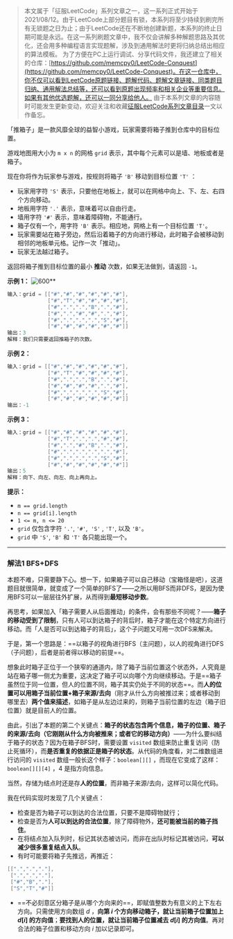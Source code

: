 > 本文属于「征服LeetCode」系列文章之一，这一系列正式开始于2021/08/12。由于LeetCode上部分题目有锁，本系列将至少持续到刷完所有无锁题之日为止；由于LeetCode还在不断地创建新题，本系列的终止日期可能是永远。在这一系列刷题文章中，我不仅会讲解多种解题思路及其优化，还会用多种编程语言实现题解，涉及到通用解法时更将归纳总结出相应的算法模板。
> <b></b>
> 为了方便在PC上运行调试、分享代码文件，我还建立了相关的仓库：[https://github.com/memcpy0/LeetCode-Conquest](https://github.com/memcpy0/LeetCode-Conquest)。在这一仓库中，你不仅可以看到LeetCode原题链接、题解代码、题解文章链接、同类题目归纳、通用解法总结等，还可以看到原题出现频率和相关企业等重要信息。如果有其他优选题解，还可以一同分享给他人。
> <b></b>
> 由于本系列文章的内容随时可能发生更新变动，欢迎关注和收藏[征服LeetCode系列文章目录](https://memcpy0.blog.csdn.net/article/details/119656559)一文以作备忘。

「推箱子」是一款风靡全球的益智小游戏，玩家需要将箱子推到仓库中的目标位置。

游戏地图用大小为 `m x n` 的网格 `grid` 表示，其中每个元素可以是墙、地板或者是箱子。

现在你将作为玩家参与游戏，按规则将箱子 `'B'` 移动到目标位置 `'T'` ：

-   玩家用字符 `'S'` 表示，只要他在地板上，就可以在网格中向上、下、左、右四个方向移动。
-   地板用字符 `'.'` 表示，意味着可以自由行走。
-   墙用字符 `'#'` 表示，意味着障碍物，不能通行。 
-   箱子仅有一个，用字符 `'B'` 表示。相应地，网格上有一个目标位置 `'T'`。
-   玩家需要站在箱子旁边，然后沿着箱子的方向进行移动，此时箱子会被移动到相邻的地板单元格。记作一次「推动」。
-   玩家无法越过箱子。

返回将箱子推到目标位置的最小 **推动** 次数，如果无法做到，请返回 `-1`。

**示例 1：**
![600](https://assets.leetcode-cn.com/aliyun-lc-upload/uploads/2019/11/16/sample_1_1620.png)**
```java
输入：grid = [["#","#","#","#","#","#"],
             ["#","T","#","#","#","#"],
             ["#",".",".","B",".","#"],
             ["#",".","#","#",".","#"],
             ["#",".",".",".","S","#"],
             ["#","#","#","#","#","#"]]
输出：3
解释：我们只需要返回推箱子的次数。
```
**示例 2：**
```java
输入：grid = [["#","#","#","#","#","#"],
             ["#","T","#","#","#","#"],
             ["#",".",".","B",".","#"],
             ["#","#","#","#",".","#"],
             ["#",".",".",".","S","#"],
             ["#","#","#","#","#","#"]]
输出：-1
```
**示例 3：**
```java
输入：grid = [["#","#","#","#","#","#"],
             ["#","T",".",".","#","#"],
             ["#",".","#","B",".","#"],
             ["#",".",".",".",".","#"],
             ["#",".",".",".","S","#"],
             ["#","#","#","#","#","#"]]
输出：5
解释：向下、向左、向左、向上再向上。
```
**提示：**
-   `m == grid.length`
-   `n == grid[i].length`
-   `1 <= m, n <= 20`
-   `grid` 仅包含字符 `'.'`, `'#'`,  `'S'` , `'T'`, 以及 `'B'`。
-   `grid` 中 `'S'`, `'B'` 和 `'T'` 各只能出现一个。

---
### 解法1 BFS+DFS
本题不难，只需要静下心。想一下，如果箱子可以自己移动（宝箱怪是吧），这道题目就很简单，就变成了一个简单的BFS了——之所以用BFS而非DFS，是因为使用BFS可以一层层往外扩展，从而得到**最短移动步数**。

再思考，如果加入「箱子需要人从后面推动」的条件，会有那些不同呢？——**箱子的移动受到了限制**，只有人可以到达箱子的背后时，箱子才能在这个特定方向进行移动。而「人是否可以到达箱子的背后」，这个子问题又可用一次DFS来解决。

于是，第一个思路是：==以箱子的视角进行BFS（主问题），以人的视角进行DFS（子问题），后者是前者得以移动的前提==。

想象此时箱子正位于一个狭窄的通道内，除了箱子当前位置这个状态外，人究竟是站在箱子哪一侧尤为重要，这决定了箱子可以向哪个方向继续移动。于是==箱子虽然位于同一位置，但人的位置不同，箱子其实仍处于不同的状态==。而**人的位置可以用箱子当前位置+箱子来源/去向**（刚才从什么方向被推过来；或者移动到哪里去）**两个值来描述**，如箱子是从左边过来的，则箱子当前位置的左边（箱子旧位置）就是目前人的位置。

由此，引出了本题的第二个关键点：**箱子的状态包含两个信息，箱子的位置、箱子的来源/去向（它刚刚从什么方向被推来；或者它的移动方向）**——为什么要纠结于箱子的状态？因为在箱子BFS时，需要设置 `visited` 数组来防止重复访问（防止死循环），而**是否重复的依据正是箱子的状态**。从代码的角度看，对二维数组进行访问的 `visited` 数组一般长这个样子：`boolean[][]` ，而现在它变成了这样：`boolean[][][4]` ，$4$ 是指方向信息。

当然，存储为结点时还是存**人的位置**，而非箱子来源/去向，这样可以简化代码。

我在代码实现时发现了几个关键点：
- 检查是否为箱子可以到达的合法位置，只要不是障碍物就行；
- 检查是否为**人可以到达的合法位置**，除了障碍物外，**还可能被当前的箱子挡住**。
- 在将结点加入队列时，标记其状态被访问，而非在出队时标记其被访问，**可以减少很多重复结点入队**。
- 有时可能要将箱子先推远，再推近：
```java 
[[".",".","."],
 [".",".","."],
 ["#","B","."],
 ["S","T","#"]] 
```
- ==不必刻意区分箱子是从哪个方向来的==，即赋值整数为有意义的上下左右方向。只需使用方向数组 $d$ ，**向第 $i$ 个方向移动箱子，就让当前箱子位置加上 $d[i]$ 的方向值**；**要找到人的位置，就让当前箱子位置减去 $d[i]$ 的方向值**。再对合法的箱子位置和移动方向 $i$ 加以记录即可。







 